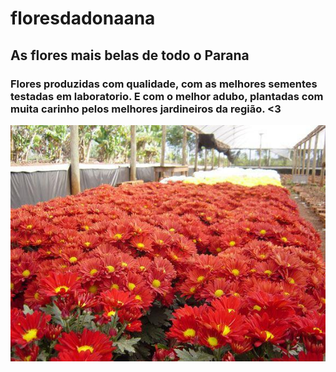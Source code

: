 # floresdadonaana
## As flores mais belas de todo o Parana
### Flores produzidas com qualidade, com as melhores sementes testadas em laboratorio. E com o melhor adubo, plantadas com muita carinho pelos melhores jardineiros da região. <3

<img src="capa-flores.jpg" alt capa-flores.jpg=flor title=rosa />
